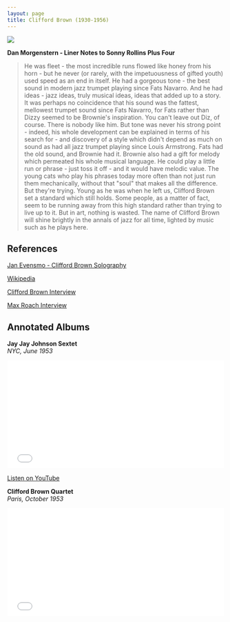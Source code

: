 ```yaml
---
layout: page
title: Clifford Brown (1930-1956)
---
```



![](https://upload.wikimedia.org/wikipedia/commons/thumb/4/44/Clifford_Brown_1956.jpg/200px-Clifford_Brown_1956.jpg)

**Dan Morgenstern - Liner Notes to Sonny Rollins Plus Four**

>He was fleet - the most incredible runs flowed like honey from his horn - but he never (or rarely, with the impetuousness of gifted youth) used speed as an end in itself. He had a gorgeous tone - the best sound in modern jazz trumpet playing since Fats Navarro. And he had ideas - jazz ideas, truly musical ideas, ideas that added up to a story. It was perhaps no coincidence that his sound was the fattest, mellowest trumpet sound since Fats Navarro, for Fats rather than Dizzy seemed to be Brownie's inspiration. You can't leave out Diz, of course. There is nobody like him. But tone was never his strong point - indeed, his whole development can be explained in terms of his search for - and discovery of a style which didn't depend as much on sound as had all jazz trumpet playing since Louis Armstrong. Fats had the old sound, and Brownie had it. Brownie also had a gift for melody which permeated his whole musical language. He could play a little run or phrase - just toss it off - and it would have melodic value. The young cats who play his phrases today more often than not just run them mechanically, without that "soul" that makes all the difference. But they're trying. Young as he was when he left us, Clifford Brown set a standard which still holds. Some people, as a matter of fact, seem to be running away from this high standard rather than trying to live up to it. But in art, nothing is wasted. The name of Clifford Brown will shine brightly in the annals of jazz for all time, lighted by music such as he plays here.


References
---


[Jan Evensmo - Clifford Brown Solography](http://www.jazzarcheology.com/clifford-brown/)

[Wikipedia](https://en.wikipedia.org/wiki/Clifford_Brown)

[Clifford Brown Interview](https://youtu.be/U2Mnglpysuo)

[Max Roach Interview](https://youtu.be/LCA2LRaatGg)



Annotated Albums
---


**Jay Jay Johnson Sextet**    
*NYC, June 1953*
<html>
  <iframe src="/album_iframe.html#1678475623504" style="width: 100%; height: 250px; border: 0;" scrolling="no"></iframe>
</html>

[Listen on YouTube](https://youtube.com/playlist?list=PLUJ7V33M1wR0SyUc2iMilsU6YIcDfP9fs)


**Clifford Brown Quartet**    
*Paris, October 1953*
 <html>
  <iframe src="/album_iframe.html#1677866395944" style="width: 100%; height: 250px; border: 0;" scrolling="no"></iframe>
</html>


